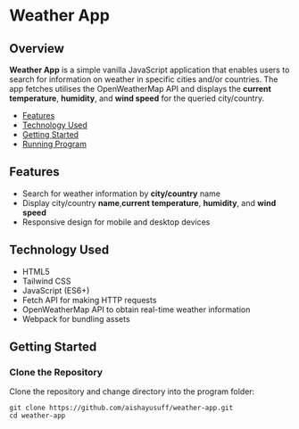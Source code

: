 # Weather App
## Overview
__Weather App__ is a simple vanilla JavaScript application that enables users to search for information on weather in specific cities and/or countries. The app fetches utilises the OpenWeatherMap API and displays the **current temperature**, **humidity**, and **wind speed** for the queried city/country.

- [Features](#features)
- [Technology Used](#technology-used)
- [Getting Started](#getting-started)
- [Running Program](#running-program-)

## Features
- Search for weather information by **city/country** name
- Display city/country **name**,**current temperature**, **humidity**, and **wind speed**
- Responsive design for mobile and desktop devices

## Technology Used
- HTML5
- Tailwind CSS
- JavaScript (ES6+)
- Fetch API for making HTTP requests
- OpenWeatherMap API to obtain real-time weather information
- Webpack for bundling assets

## Getting Started

### Clone the Repository
Clone the repository and change directory into the program folder:

    git clone https://github.com/aishayusuff/weather-app.git
    cd weather-app




